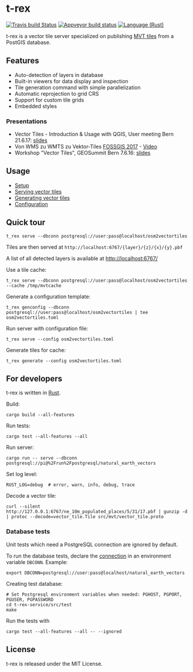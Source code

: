 t-rex
=====

[![Travis build Status](https://travis-ci.org/pka/t-rex.svg?branch=master)](https://travis-ci.org/pka/t-rex) [![Appveyor build status](https://ci.appveyor.com/api/projects/status/o60e9bu97i49lxyf?svg=true)](https://ci.appveyor.com/project/pka/t-rex) [![Language (Rust)](https://img.shields.io/badge/powered_by-Rust-blue.svg)](http://www.rust-lang.org/)


t-rex is a vector tile server specialized on publishing [MVT tiles](https://github.com/mapbox/vector-tile-spec/tree/master/2.1)
from a PostGIS database.


Features
--------

* Auto-detection of layers in database
* Built-in viewers for data display and inspection
* Tile generation command with simple parallelization
* Automatic reprojection to grid CRS
* Support for custom tile grids
* Embedded styles


### Presentations

* Vector Tiles - Introduction & Usage with QGIS, User meeting Bern 21.6.17: [slides](doc/Vector-tiles-and-QGIS.pdf)
* Von WMS zu WMTS zu Vektor-Tiles [FOSSGIS 2017](https://www.fossgis-konferenz.de/2017/programm/event.php?id=5233) - [Video](https://av.tib.eu/media/30549)
* Workshop "Vector Tiles", GEOSummit Bern 7.6.16: [slides](doc/t-rex_vector_tile_server.pdf)


Usage
-----

* [Setup](http://t-rex.tileserver.ch/doc/setup/)
* [Serving vector tiles](http://t-rex.tileserver.ch/doc/serve/)
* [Generating vector tiles](http://t-rex.tileserver.ch/doc/generate/)
* [Configuration](http://t-rex.tileserver.ch/doc/configuration/)


Quick tour
----------

    t_rex serve --dbconn postgresql://user:pass@localhost/osm2vectortiles

Tiles are then served at `http://localhost:6767/{layer}/{z}/{x}/{y}.pbf`

A list of all detected layers is available at [http://localhost:6767/](http://localhost:6767/)

Use a tile cache:

    t_rex serve --dbconn postgresql://user:pass@localhost/osm2vectortiles --cache /tmp/mvtcache

Generate a configuration template:

    t_rex genconfig --dbconn postgresql://user:pass@localhost/osm2vectortiles | tee osm2vectortiles.toml

Run server with configuration file:

    t_rex serve --config osm2vectortiles.toml

Generate tiles for cache:

    t_rex generate --config osm2vectortiles.toml


For developers
--------------

t-rex is written in [Rust](https://www.rust-lang.org/).

Build:

    cargo build --all-features

Run tests:

    cargo test --all-features --all

Run server:

    cargo run -- serve --dbconn postgresql://pi@%2Frun%2Fpostgresql/natural_earth_vectors

Set log level:

    RUST_LOG=debug  # error, warn, info, debug, trace

Decode a vector tile:

    curl --silent http://127.0.0.1:6767/ne_10m_populated_places/5/31/17.pbf | gunzip -d | protoc --decode=vector_tile.Tile src/mvt/vector_tile.proto


### Database tests

Unit tests which need a PostgreSQL connection are ignored by default.

To run the database tests, declare the [connection](https://github.com/sfackler/rust-postgres#connecting) in an
environment variable `DBCONN`. Example:

    export DBCONN=postgresql://user:pass@localhost/natural_earth_vectors

Creating test database:

    # Set Postgresql environment variables when needed: PGHOST, PGPORT, PGUSER, PGPASSWORD
    cd t-rex-service/src/test
    make

Run the tests with

    cargo test --all-features --all -- --ignored


License
-------

t-rex is released under the MIT License.

